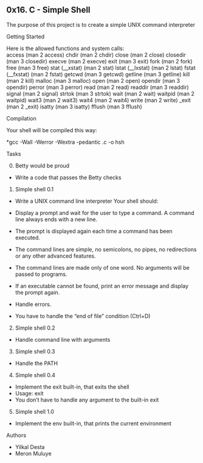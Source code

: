 ## 0x16. C - Simple Shell
The purpose of this project is to create a simple UNIX command interpreter

Getting Started

Here is the allowed functions and system calls:  
access (man 2 access)
chdir (man 2 chdir)
close (man 2 close)
closedir (man 3 closedir)
execve (man 2 execve)
exit (man 3 exit)
fork (man 2 fork)
free (man 3 free)
stat (__xstat) (man 2 stat)
lstat (__lxstat) (man 2 lstat)
fstat (__fxstat) (man 2 fstat)
getcwd (man 3 getcwd)
getline (man 3 getline)
kill (man 2 kill)
malloc (man 3 malloc)
open (man 2 open)
opendir (man 3 opendir)
perror (man 3 perror)
read (man 2 read)
readdir (man 3 readdir)
signal (man 2 signal)
strtok (man 3 strtok)
wait (man 2 wait)
waitpid (man 2 waitpid)
wait3 (man 2 wait3)
wait4 (man 2 wait4)
write (man 2 write)
_exit (man 2 _exit)
isatty (man 3 isatty)
fflush (man 3 fflush)
   
   Compilation

Your shell will be compiled this way:

*gcc -Wall -Werror -Wextra -pedantic .c -o hsh

Tasks

 0. Betty would be proud
 - Write a code that passes the Betty checks
 
 1. Simple shell 0.1
 - Write a UNIX command line interpreter
 Your shell should:

 - Display a prompt and wait for the user to type a command. A command line always ends with a new line.
 - The prompt is displayed again each time a command has been executed.
 - The command lines are simple, no semicolons, no pipes, no redirections or any other advanced features.
 - The command lines are made only of one word. No arguments will be passed to programs.
 - If an executable cannot be found, print an error message and display the prompt again.
 - Handle errors.
 - You have to handle the “end of file” condition (Ctrl+D)
 
 2. Simple shell 0.2
  - Handle command line with arguments
 
 3. Simple shell 0.3
  - Handle the PATH
 
 4. Simple shell 0.4
   - Implement the exit built-in, that exits the shell
   - Usage: exit
   - You don’t have to handle any argument to the built-in exit
 
 5. Simple shell 1.0
  - Implement the env built-in, that prints the current environment
 
 Authors
 - Yilkal Desta
 - Meron Muluye
 
